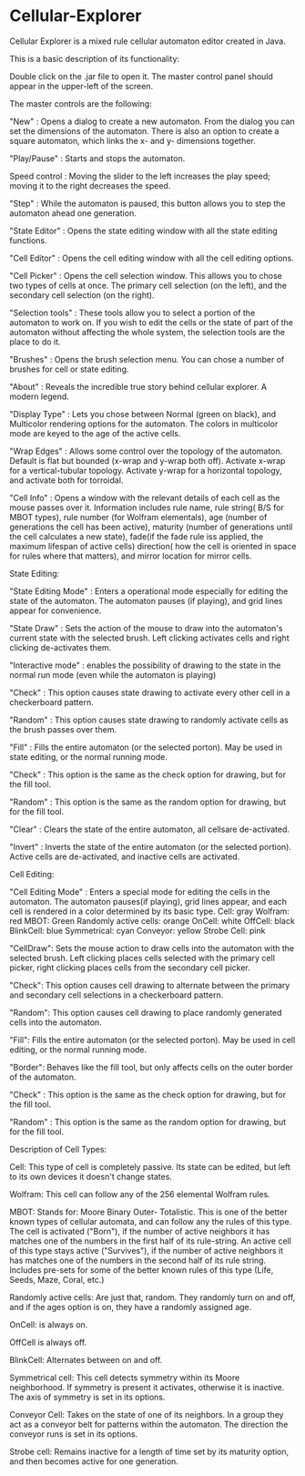 Cellular-Explorer
=================

Cellular Explorer is a mixed rule cellular automaton editor created in Java. 

This is a basic description of its functionality:

Double click on the .jar file to open it.  The master control panel should appear in the upper-left of the screen.

The master controls are the following:  

"New" :  Opens a dialog to create a new automaton.  From the dialog you can set the dimensions of the automaton.  There is also an option to create a square automaton, which links the x- and y- dimensions together.

"Play/Pause" : Starts and stops the automaton.

Speed control : Moving the slider to the left increases the play speed; moving it to the right decreases the speed.

"Step" : While the automaton is paused, this button allows you to step the automaton ahead one generation.

"State Editor" : Opens the state editing window with all the state editing functions.

"Cell Editor" : Opens the cell editing window with all the cell editing options.

"Cell Picker" : Opens the cell selection window.  This allows you to chose two types of cells at once.  The primary cell selection (on the left), and the secondary cell selection (on the right).   

"Selection tools" : These tools allow you to select a portion of the automaton to work on. If you wish to edit the cells or the state of part of the automaton without affecting the whole system, the selection tools are the place to do it.

"Brushes" : Opens the brush selection menu.  You can chose a number of brushes for cell or state editing.

"About" : Reveals the incredible true story behind cellular explorer.  A modern legend.

"Display Type" : Lets you chose between Normal (green on black), and Multicolor rendering options for the automaton.  The colors in multicolor mode are keyed to the age of the active cells.  

"Wrap Edges" : Allows some control over the topology of the automaton. Default is flat but bounded (x-wrap and y-wrap both off).  Activate x-wrap for a vertical-tubular topology.  Activate y-wrap for a horizontal topology, and activate both for torroidal.

"Cell Info" : Opens a window with the relevant details of each cell as the mouse passes over it.  Information includes rule name, rule string( B/S for MBOT types), rule number (for Wolfram elementals), age (number of generations the cell has been active), maturity (number of generations until the cell calculates a new state), fade(if the fade rule iss applied, the maximum lifespan of active cells) direction( how the cell is oriented in space for rules where that matters), and mirror location for mirror cells.



State Editing:

"State Editing Mode" : Enters a operational mode especially for editing the state of the automaton.  The automaton pauses (if playing), and grid lines appear for convenience.

"State Draw" : Sets the action of the mouse to draw into the automaton's current state with the selected brush.  Left clicking activates cells and right clicking de-activates them.  

"Interactive mode" : enables the possibility of drawing to the state in the normal run mode (even while the automaton is playing)

"Check" : This option causes state drawing to activate every other cell in a checkerboard pattern.

"Random" : This option causes state drawing to randomly activate cells as the brush passes over them.

"Fill" : Fills the entire automaton (or the selected porton).  May be used in state editing, or the normal running mode.

"Check" : This option is the same as the check option for drawing, but for the fill tool.

"Random" : This option is the same as the random option for drawing, but for the fill tool.

"Clear" : Clears the state of the entire automaton, all cellsare de-activated.

"Invert" : Inverts the state of the entire automaton (or the selected portion).  Active cells are de-activated, and inactive cells are activated.



Cell Editing:

"Cell Editing Mode" : Enters a special mode for editing the cells in the automaton.  The automaton pauses(if playing), grid lines appear, and each cell is rendered in a color determined by its basic type.
    Cell: gray
    Wolfram: red
    MBOT: Green
    Randomly active cells: orange
    OnCell: white
    OffCell: black
    BlinkCell: blue
    Symmetrical: cyan
    Conveyor: yellow
    Strobe Cell: pink
    
"CellDraw":  Sets the mouse action to draw cells into the automaton with the selected brush.  Left clicking places cells selected with the primary cell picker, right clicking places cells from the secondary cell picker.

"Check": This option causes cell drawing to alternate between the primary and secondary cell selections in a checkerboard pattern.

"Random": This option causes cell drawing to place randomly generated cells into the automaton.

"Fill": Fills the entire automaton (or the selected porton).  May be used in cell editing, or the normal running mode.

"Border": Behaves like the fill tool, but only affects cells on the outer border of the automaton.

"Check" : This option is the same as the check option for drawing, but for the fill tool.

"Random" : This option is the same as the random option for drawing, but for the fill tool.




Description of Cell Types:

Cell:  This type of cell is completely passive.  Its state can be edited, but left to its own devices it doesn't change states.

Wolfram:  This cell can follow any of the 256 elemental Wolfram rules.  

MBOT:  Stands for: Moore Binary Outer- Totalistic.  This is one of the better known types of cellular automata, and can follow any the rules of this type.  The cell is activated ("Born"), if the number of active neighbors it has matches one of the numbers in the first half of its rule-string.  An active cell of this type stays active ("Survives"), if the number of active neighbors it has matches one of the numbers in the second half of its rule string.  Includes pre-sets for some of the better known rules of this type (Life, Seeds, Maze, Coral, etc.)

Randomly active cells: Are just that, random.  They randomly turn on and off, and if the ages option is on, they have a randomly assigned age.

OnCell: is always on.

OffCell is always off.

BlinkCell: Alternates between on and off.

Symmetrical cell: This cell detects symmetry within its Moore neighborhood.  If symmetry is present it activates, otherwise it is inactive.  The axis of symmetry is set in its options.

Conveyor Cell: Takes on the state of one of its neighbors.  In a group they act as a conveyor belt for patterns within the automaton.  The direction the conveyor runs is set in its options.

Strobe cell:  Remains inactive for a length of time set by its maturity option, and then becomes active for one generation.

